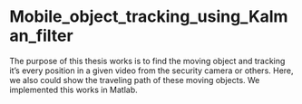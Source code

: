 # Mobile_object_tracking_using_Kalman_filter
The purpose of this thesis works is to find the moving object and tracking it’s every position in a given video from the security camera or others. Here, we also could show the traveling path of these moving objects. We implemented this works in Matlab.
